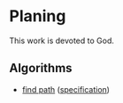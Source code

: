# Planing

This work is devoted to God.

## Algorithms

* [find path](find_path.py) ([specification](test_find_path.py))
